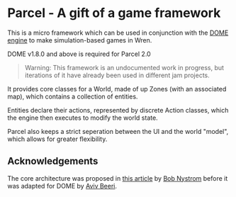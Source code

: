 Parcel - A gift of a game framework
================

This is a micro framework which can be used in conjunction with the [DOME engine](https://domeengine.com) to 
make simulation-based games in Wren.

DOME v1.8.0 and above is required for Parcel 2.0

> Warning: This framework is an undocumented work in progress, but iterations of it have already been used in different jam projects.

It provides core classes for a World, made of up Zones (with an associated map), which contains a collection of entities.

Entities declare their actions, represented by discrete Action classes, which the engine then executes to modify the world state.

Parcel also keeps a strict seperation between the UI and the world "model", which allows for greater flexibility.


Acknowledgements
-----------------------------------

The core architecture was proposed in [this article](https://journal.stuffwithstuff.com/2014/07/15/a-turn-based-game-loop/) by [Bob Nystrom](https://github.com/munificent/) before it was adapted for DOME by [Aviv Beeri](https://github.com/avivbeeri).


